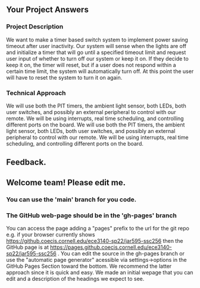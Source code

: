 ## Your Project Answers

### Project Description

We want to make a timer based switch system to implement power saving timeout after user inactivity. Our system will sense when the lights are off and initialize a timer that will go until a specified timeout limit and request user input of whether to turn off our system or keep it on. If they decide to keep it on, the timer will reset, but if a user does not respond within a certain time limit, the system will automatically turn off. At this point the user will have to reset the system to turn it on again.
### Technical Approach

We will use both the PIT timers, the ambient light sensor, both LEDs, both user switches, and possibly an external peripheral to control with our remote. We will be using interrupts, real time scheduling, and controlling different ports on the board.
We will use both the PIT timers, the ambient light sensor, both LEDs, both user switches, and possibly an external peripheral to control with our remote. We will be using interrupts, real time scheduling, and controlling different ports on the board.

## Feedback.

## Welcome team! Please edit me.
### You can use the 'main' branch for you code.
### The GitHub web-page should be in the 'gh-pages' branch
You can access the page adding a "pages" prefix to the url for the git repo e.g. if your browser currently shows https://github.coecis.cornell.edu/ece3140-sp22/jar595-ssc256 then the GitHub page is at https://pages.github.coecis.cornell.edu/ece3140-sp22/jar595-ssc256 . You can edit the source in the gh-pages branch or use the "automatic page generator" acessible via settings->options in the GitHub Pages Section toward the bottom. We recommend the latter approach since it is quick and easy. We made an initial wepage that you can edit and a description of the headings we expect to see.